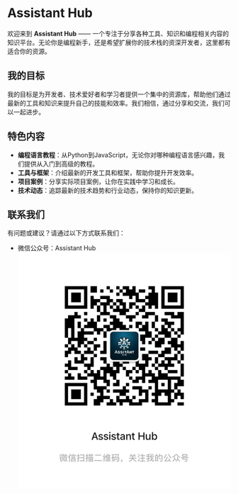 # Assistant Hub

欢迎来到 **Assistant Hub** —— 一个专注于分享各种工具、知识和编程相关内容的知识平台。无论你是编程新手，还是希望扩展你的技术栈的资深开发者，这里都有适合你的资源。

## 我的目标

我的目标是为开发者、技术爱好者和学习者提供一个集中的资源库，帮助他们通过最新的工具和知识来提升自己的技能和效率。我们相信，通过分享和交流，我们可以一起进步。

## 特色内容

- **编程语言教程**：从Python到JavaScript，无论你对哪种编程语言感兴趣，我们提供从入门到高级的教程。
- **工具与框架**：介绍最新的开发工具和框架，帮助你提升开发效率。
- **项目案例**：分享实际项目案例，让你在实践中学习和成长。
- **技术动态**：追踪最新的技术趋势和行业动态，保持你的知识更新。

## 联系我们

有问题或建议？请通过以下方式联系我们：

- 微信公众号：Assistant Hub
  ![image](./wechat.jpg)

